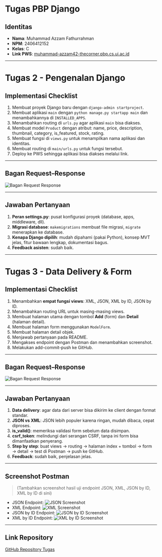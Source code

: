 # Tugas PBP Django

## Identitas
- **Nama**: Muhammad Azzam Fathurrahman  
- **NPM**: 2406412152  
- **Kelas**: C  
- **Link PWS**: [muhammad-azzam42-thecorner.pbp.cs.ui.ac.id](https://muhammad-azzam42-thecorner.pbp.cs.ui.ac.id/)

---

# Tugas 2 - Pengenalan Django

## Implementasi Checklist
1. Membuat proyek Django baru dengan `django-admin startproject`.
2. Membuat aplikasi `main` dengan `python manage.py startapp main` dan menambahkannya di `INSTALLED_APPS`.
3. Menambahkan routing di `urls.py` agar aplikasi `main` bisa diakses.
4. Membuat model `Product` dengan atribut: name, price, description, thumbnail, category, is_featured, stock, rating.
5. Membuat fungsi di `views.py` untuk menampilkan nama aplikasi dan identitas.
6. Membuat routing di `main/urls.py` untuk fungsi tersebut.
7. Deploy ke PWS sehingga aplikasi bisa diakses melalui link.

---

## Bagan Request–Response
![Bagan Request Response](bagan.png)

---

## Jawaban Pertanyaan
1. **Peran settings.py**: pusat konfigurasi proyek (database, apps, middleware, dll).  
2. **Migrasi database**: `makemigrations` membuat file migrasi, `migrate` menerapkan ke database.  
3. **Kenapa Django dipilih**: mudah dipahami (pakai Python), konsep MVT jelas, fitur bawaan lengkap, dokumentasi bagus.  
4. **Feedback asisten**: sudah baik.  

---

# Tugas 3 - Data Delivery & Form

## Implementasi Checklist
1. Menambahkan **empat fungsi views**: XML, JSON, XML by ID, JSON by ID.  
2. Menambahkan routing URL untuk masing-masing views.  
3. Membuat halaman utama dengan tombol **Add** (form) dan **Detail** (halaman detail).  
4. Membuat halaman form menggunakan `ModelForm`.  
5. Membuat halaman detail objek.  
6. Menjawab pertanyaan pada README.  
7. Mengakses endpoint dengan Postman dan menambahkan screenshot.  
8. Melakukan add-commit-push ke GitHub.  

---

## Bagan Request–Response
![Bagan Request Response](bagan.png)

---

## Jawaban Pertanyaan
1. **Data delivery**: agar data dari server bisa dikirim ke client dengan format standar.  
2. **JSON vs XML**: JSON lebih populer karena ringan, mudah dibaca, cepat diproses.  
3. **is_valid()**: memeriksa validasi form sebelum data disimpan.  
4. **csrf_token**: melindungi dari serangan CSRF, tanpa ini form bisa dimanfaatkan penyerang.  
5. **Step by step**: buat views → routing → halaman index + tombol → form → detail → test di Postman → push ke GitHub.  
6. **Feedback**: sudah baik, penjelasan jelas.  

---

## Screenshot Postman
> (Tambahkan screenshot hasil uji endpoint JSON, XML, JSON by ID, XML by ID di sini)  

- JSON Endpoint: ![JSON Screenshot](json.png)  
- XML Endpoint: ![XML Screenshot](xml.png)  
- JSON by ID Endpoint: ![JSON by ID Screenshot](json-id.png)  
- XML by ID Endpoint: ![XML by ID Screenshot](xml-id.png)  

---

## Link Repository
[GitHub Repository Tugas](https://github.com/username/nama-repo)

